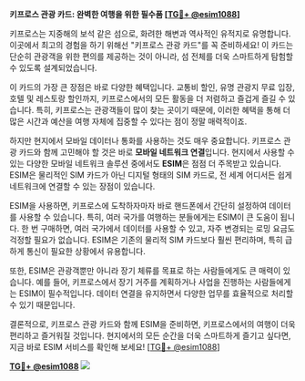 **키프로스 관광 카드: 완벽한 여행을 위한 필수품 [[TG💪+ @esim1088](https://t.me/s/esim1088)]**

키프로스는 지중해의 보석 같은 섬으로, 화려한 해변과 역사적인 유적지로 유명합니다. 이곳에서 최고의 경험을 하기 위해선 "키프로스 관광 카드"를 꼭 준비하세요! 이 카드는 단순히 관광객을 위한 편의를 제공하는 것이 아니라, 섬 전체를 더욱 스마트하게 탐험할 수 있도록 설계되었습니다.

이 카드의 가장 큰 장점은 바로 다양한 혜택입니다. 교통비 할인, 유명 관광지 무료 입장, 호텔 및 레스토랑 할인까지, 키프로스에서의 모든 활동을 더 저렴하고 즐겁게 즐길 수 있습니다. 특히, 키프로스는 관광객들이 많이 찾는 곳이기 때문에, 이러한 혜택을 통해 더 많은 시간과 예산을 여행 자체에 집중할 수 있다는 점이 정말 매력적이죠.

하지만 현지에서 모바일 데이터나 통화를 사용하는 것도 매우 중요합니다. 키프로스 관광 카드와 함께 고민해야 할 것은 바로 **모바일 네트워크 연결**입니다. 현지에서 사용할 수 있는 다양한 모바일 네트워크 솔루션 중에서도 **ESIM**은 점점 더 주목받고 있습니다. ESIM은 물리적인 SIM 카드가 아닌 디지털 형태의 SIM 카드로, 전 세계 어디서든 쉽게 네트워크에 연결할 수 있는 장점이 있습니다.

ESIM을 사용하면, 키프로스에 도착하자마자 바로 핸드폰에서 간단히 설정하여 데이터를 사용할 수 있습니다. 특히, 여러 국가를 여행하는 분들에게는 ESIM이 큰 도움이 됩니다. 한 번 구매하면, 여러 국가에서 데이터를 사용할 수 있고, 자주 변경되는 로밍 요금도 걱정할 필요가 없습니다. ESIM은 기존의 물리적 SIM 카드보다 훨씬 편리하며, 특히 급하게 통신이 필요한 상황에서 유용합니다.

또한, ESIM은 관광객뿐만 아니라 장기 체류를 목표로 하는 사람들에게도 큰 매력이 있습니다. 예를 들어, 키프로스에서 장기 거주를 계획하거나 사업을 진행하는 사람들에게는 ESIM이 필수적입니다. 데이터 연결을 유지하면서 다양한 업무를 효율적으로 처리할 수 있기 때문입니다.

결론적으로, 키프로스 관광 카드와 함께 ESIM을 준비하면, 키프로스에서의 여행이 더욱 편리하고 즐거워질 것입니다. 현지에서의 모든 순간을 더욱 스마트하게 즐기고 싶다면, 지금 바로 ESIM 서비스를 확인해 보세요! [[TG💪+ @esim1088](https://t.me/s/esim1088)]

**[TG💪+ @esim1088](https://t.me/s/esim1088) ![](https://i.postimg.cc/Y0z9fWf4/image.png)**